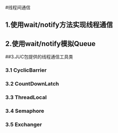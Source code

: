 #线程间通信

## 1.使用wait/notify方法实现线程通信

## 2.使用wait/notify模拟Queue

##3.JUC包提供的线程通信工具类
 ### 3.1 CyclicBarrier
 
 ### 3.2 CountDownLatch
 
 ### 3.3 ThreadLocal
 
 ### 3.4 Semaphore
 
 ### 3.5 Exchanger